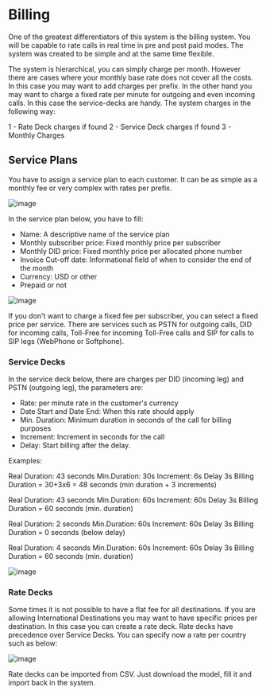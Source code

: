 # Billing

One of the greatest differentiators of this system is the billing system. You will be capable to rate calls in real time in pre and post paid modes. The system was created to be simple and at the same time flexible. 

The system is hierarchical, you can simply charge per month. However there are cases where your monthly base rate does not cover all the costs. In this case you may want to add charges per prefix. In the other hand you may want to charge a fixed rate per minute for outgoing and even incoming calls. In this case the service-decks are handy. The system charges in the following way:

1 - Rate Deck charges if found
2 - Service Deck charges if found
3 - Monthly Charges

## Service Plans ##

You have to assign a service plan to each customer. It can be as simple as a monthly fee or very complex with rates per prefix. 

![image](https://user-images.githubusercontent.com/4958202/147943803-f886bdde-029b-45be-be51-86a7debea797.png)

In the service plan below, you have to fill:

* Name: A descriptive name of the service plan
* Monthly subscriber price: Fixed monthly price per subscriber
* Monthly DID price: Fixed monthly price per allocated phone number
* Invoice Cut-off date: Informational field of when to consider the end of the month
* Currency: USD or other
* Prepaid or not

![image](https://user-images.githubusercontent.com/4958202/147943999-51f1b250-b686-4f44-8529-f0f07ba0c5e1.png)

If you don't want to charge a fixed fee per subscriber, you can select a fixed price per service. There are services such as PSTN for outgoing calls, DID for incoming calls, Toll-Free for incoming Toll-Free calls and SIP for calls to SIP legs (WebPhone or Softphone).

### Service Decks ###

In the service deck below, there are charges per DID (incoming leg) and PSTN (outgoing leg), the parameters are:

* Rate: per minute rate in the customer's currency
* Date Start and Date End: When this rate should apply
* Min. Duration: Minimum duration in seconds of the call for billing purposes
* Increment: Increment in seconds for the call
* Delay: Start billing after the delay. 

Examples: 

Real Duration: 43 seconds
Min.Duration: 30s
Increment: 6s
Delay 3s
Billing Duration = 30+3x6 = 48 seconds (min duration + 3 increments)

Real Duration: 43 seconds
Min.Duration: 60s
Increment: 60s
Delay 3s
Billing Duration = 60 seconds (min. duration)

Real Duration: 2 seconds
Min.Duration: 60s
Increment: 60s
Delay 3s
Billing Duration = 0 seconds (below delay)

Real Duration: 4 seconds
Min.Duration: 60s
Increment: 60s
Delay 3s
Billing Duration = 60 seconds (min. duration)

![image](https://user-images.githubusercontent.com/4958202/147944591-e306a3f3-2537-4e6e-958e-a961a9381147.png)

### Rate Decks ###

Some times it is not possible to have a flat fee for all destinations. If you are allowing International Destinations you may want to have specific prices per destination. In this case you can create a rate deck. Rate decks have precedence over Service Decks. You can specify now a rate per country such as below:

![image](https://user-images.githubusercontent.com/4958202/147946853-5de7775d-29c1-4fce-809b-5b9d02f302a0.png)

Rate decks can be imported from CSV. Just download the model, fill it and import back in the system. 
